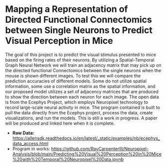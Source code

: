 # Mapping a Representation of Directed Functional Connectomics between Single Neurons to Predict Visual Perception in Mice
  The goal of this project is to predict the visual stimulus presented to mice based on the firing rates of their neurons. By utilizing a Spatial-Temporal Graph Neural Network we will train an adjacency matrix that may pick up on the directed functional Connectomics between the single neurons when the mouse is shown different images. To test this we will compare the prediction accuracies of different models. Some do not utilize spatial information, some use a correlation matrix as the spatial information, and our proposed model utilizes a set of adjacency matrices that are produced to show the direction between each neuron for each image. The open data is from the Ecephys Project, which employs Neuropixel technology to record large-scale neural activity in mice. The program contained is built to pull the data directly from the Ecephys project, process the data, create visualizations, and run the models. This is still a work in progress. A paper will be produced and linked here when it is complete.

- **Raw Data:** https://allensdk.readthedocs.io/en/latest/_static/examples/nb/ecephys_data_access.html
- Program in works: https://github.com/RayCarpenterIII/Neuropixel-Analysis/blob/main/Predicting%20Visual%20Perception%20in%20Mice%20with%20Temporal%20Neuropixel%20Data.ipynb
